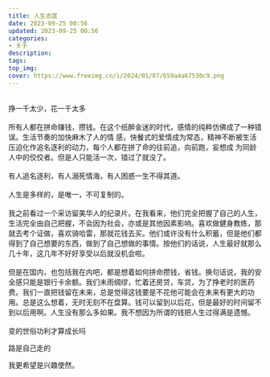 ```yaml
---
title: 人生态度
date: 2023-09-25 00:56
updated: 2023-09-25 00:56
categories:
- 关于
description:
tags:
top_img: 
cover: https://www.freeimg.cn/i/2024/01/07/659a4a67530c9.png
---
```

<br/>
    挣一千太少，花一千太多<br/>
<br/>
    所有人都在拼命赚钱，攒钱。在这个纸醉金迷的时代，感情的纯粹仿佛成了一种错误。生活节奏的加快麻木了人的情
感，快餐式的爱情成为常态，精神不断被生活压迫化作追名逐利的动力，每个人都在拼了命的往前追，向前跑，妄想成
为同龄人中的佼佼者。但是人只能活一次，错过了就没了。<br/>
<br/>
    有人追名逐利，有人溺死情海，有人困惑一生不得其道。<br/>
    <br/>
    人生是多样的，是唯一，不可复制的。<br/>
    <br/>
    我之前看过一个采访留美华人的纪录片。在我看来，他们完全把握了自己的人生，生活完全由自己把握，不会因为社会，亦或是其他因素影响。喜欢做健身教练，那就去考个证做，喜欢骑哈雷，那就花钱去买。他们或许没有什么积蓄，但是他们都得到了自己想要的东西，做到了自己想做的事情。按他们的话说，人生最好就那么几十年，这几年不好好享受以后就没机会啦。<br/>
<br/>
但是在国内，也包括我在内吧，都是想着如何拼命攒钱，省钱。换句话说，我的安全感只能是银行卡余额。我们未雨绸缪，忙着还房贷，车贷，为了挣老时的医药费。我们一直把钱留在未来，总是觉得这钱要是不花他可能会在未来有更大的功用。总是这么想着，无时无刻不在盘算。钱可以留到以后花，但是最好的时间留不到以后用啊。人生没有那么多如果。我不想因为所谓的钱把人生过得满是遗憾。<br/>
<br/>
  变的世俗功利才算成长吗<br/>

  路是自己走的<br/>

  我更希望是兴趣使然。<br/>
<br/>